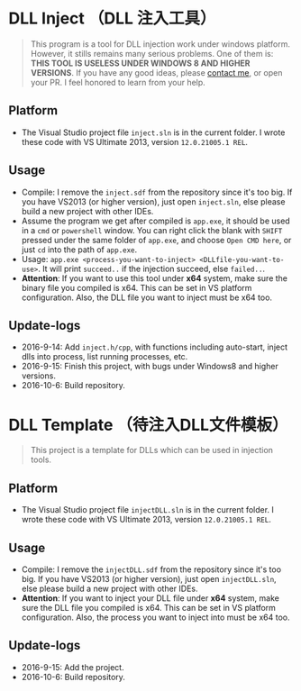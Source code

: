 # DLL Inject （DLL 注入工具）
> This program is a tool for DLL injection work under windows platform. However, it stills remains many serious problems. One of them is: **THIS TOOL IS USELESS UNDER WINDOWS 8 AND HIGHER VERSIONS**. If you have any good ideas, please [contact me](mailto:forec@bupt.edu.cn), or open your PR. I feel honored to learn from your help.

## Platform
* The Visual Studio project file `inject.sln` is in the current folder. I wrote these code with VS Ultimate 2013, version `12.0.21005.1 REL`.

## Usage
* Compile: I remove the `inject.sdf` from the repository since it's too big. If you have VS2013 (or higher version), just open `inject.sln`, else please build a new project with other IDEs.
* Assume the program we get after compiled is `app.exe`, it should be used in a `cmd` or `powershell` window. You can right click the blank with `SHIFT` pressed under the same folder of `app.exe`, and choose `Open CMD here`, or just `cd` into the path of `app.exe`.
* Usage: `app.exe <process-you-want-to-inject> <DLLfile-you-want-to-use>`. It will print `succeed..` if the injection succeed, else `failed..`.
* **Attention**: If you want to use this tool under **x64** system, make sure the binary file you compiled is x64. This can be set in VS platform configuration. Also, the DLL file you want to inject must be x64 too.

## Update-logs
* 2016-9-14: Add `inject.h/cpp`, with functions including auto-start, inject dlls into process, list running processes, etc.
* 2016-9-15: Finish this project, with bugs under Windows8 and higher versions.
* 2016-10-6: Build repository.

# DLL Template （待注入DLL文件模板）
> This project is a template for DLLs which can be used in injection tools.

## Platform
* The Visual Studio project file `injectDLL.sln` is in the current folder. I wrote these code with VS Ultimate 2013, version `12.0.21005.1 REL`.

## Usage
* Compile: I remove the `injectDLL.sdf` from the repository since it's too big. If you have VS2013 (or higher version), just open `injectDLL.sln`, else please build a new project with other IDEs.
* **Attention**: If you want to inject your DLL file under **x64** system, make sure the DLL file you compiled is x64. This can be set in VS platform configuration. Also, the process you want to inject into must be x64 too.

## Update-logs
* 2016-9-15: Add the project.
* 2016-10-6: Build repository.
